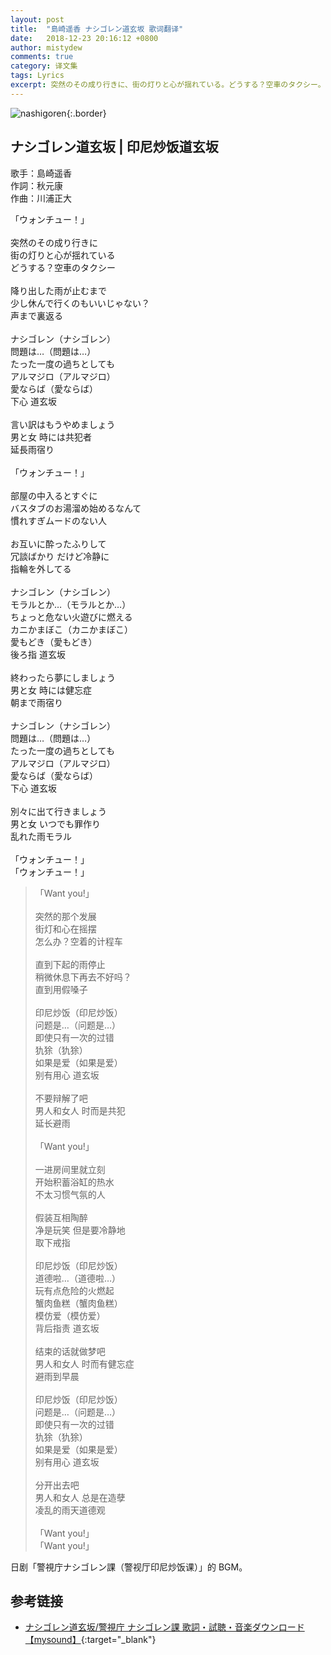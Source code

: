 ```yaml
---
layout: post
title:  "島崎遥香 ナシゴレン道玄坂 歌词翻译"
date:   2018-12-23 20:16:12 +0800
author: mistydew
comments: true
category: 译文集
tags: Lyrics
excerpt: 突然のその成り行きに、街の灯りと心が揺れている。どうする？空車のタクシー。
---
```

![nashigoren](https://mistydew.github.io/assets/images/cover/misc/nashigoren.jpg){:.border}

## ナシゴレン道玄坂 | 印尼炒饭道玄坂

歌手：島崎遥香<br>
作詞：秋元康<br>
作曲：川浦正大

<div class="lyric-original">
<p>
「ウォンチュー！」<br>
<br>
突然のその成り行きに<br>
街の灯りと心が揺れている<br>
どうする？空車のタクシー<br>
<br>
降り出した雨が止むまで<br>
少し休んで行くのもいいじゃない？<br>
声まで裏返る<br>
<br>
ナシゴレン（ナシゴレン）<br>
問題は…（問題は…）<br>
たった一度の過ちとしても<br>
アルマジロ（アルマジロ）<br>
愛ならば（愛ならば）<br>
下心 道玄坂<br>
<br>
言い訳はもうやめましょう<br>
男と女 時には共犯者<br>
延長雨宿り<br>
<br>
「ウォンチュー！」<br>
<br>
部屋の中入るとすぐに<br>
バスタブのお湯溜め始めるなんて<br>
慣れすぎムードのない人<br>
<br>
お互いに酔ったふりして<br>
冗談ばかり だけど冷静に<br>
指輪を外してる<br>
<br>
ナシゴレン（ナシゴレン）<br>
モラルとか…（モラルとか…）<br>
ちょっと危ない火遊びに燃える<br>
カニかまぼこ（カニかまぼこ）<br>
愛もどき（愛もどき）<br>
後ろ指 道玄坂<br>
<br>
終わったら夢にしましょう<br>
男と女 時には健忘症<br>
朝まで雨宿り<br>
<br>
ナシゴレン（ナシゴレン）<br>
問題は…（問題は…）<br>
たった一度の過ちとしても<br>
アルマジロ（アルマジロ）<br>
愛ならば（愛ならば）<br>
下心 道玄坂<br>
<br>
別々に出て行きましょう<br>
男と女 いつでも罪作り<br>
乱れた雨モラル<br>
<br>
「ウォンチュー！」<br>
「ウォンチュー！」
</p>
</div>

<div class="lyric-translation">
<blockquote>
「Want you!」<br>
<br>
突然的那个发展<br>
街灯和心在摇摆<br>
怎么办？空着的计程车<br>
<br>
直到下起的雨停止<br>
稍微休息下再去不好吗？<br>
直到用假嗓子<br>
<br>
印尼炒饭（印尼炒饭）<br>
问题是…（问题是…）<br>
即使只有一次的过错<br>
犰狳（犰狳）<br>
如果是爱（如果是爱）<br>
别有用心 道玄坂<br>
<br>
不要辩解了吧<br>
男人和女人 时而是共犯<br>
延长避雨<br>
<br>
「Want you!」<br>
<br>
一进房间里就立刻<br>
开始积蓄浴缸的热水<br>
不太习惯气氛的人<br>
<br>
假装互相陶醉<br>
净是玩笑 但是要冷静地<br>
取下戒指<br>
<br>
印尼炒饭（印尼炒饭）<br>
道德啦…（道德啦…）<br>
玩有点危险的火燃起<br>
蟹肉鱼糕（蟹肉鱼糕）<br>
模仿爱（模仿爱）<br>
背后指责 道玄坂<br>
<br>
结束的话就做梦吧<br>
男人和女人 时而有健忘症<br>
避雨到早晨<br>
<br>
印尼炒饭（印尼炒饭）<br>
问题是…（问题是…）<br>
即使只有一次的过错<br>
犰狳（犰狳）<br>
如果是爱（如果是爱）<br>
别有用心 道玄坂<br>
<br>
分开出去吧<br>
男人和女人 总是在造孽<br>
凌乱的雨天道德观<br>
<br>
「Want you!」<br>
「Want you!」
</blockquote>
</div>

日剧「警視庁ナシゴレン課（警视厅印尼炒饭课）」的 BGM。

## 参考链接

* [ナシゴレン道玄坂/警視庁 ナシゴレン課   歌詞・試聴・音楽ダウンロード 【mysound】](https://mysound.jp/song/3016852){:target="_blank"}
